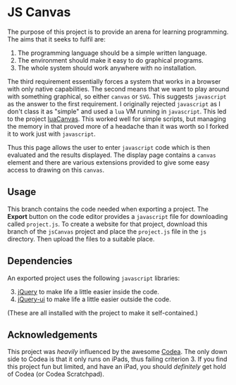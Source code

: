 # JS Canvas

The purpose of this project is to provide an arena for learning programming.  The aims that it seeks to fulfil are:

1. The programming language should be a simple written language.
2. The environment should make it easy to do graphical programs.
3. The whole system should work anywhere with no installation.

The third requirement essentially forces a system that works in a
browser with only native capabilities.  The second means that we want
to play around with something graphical, so either `canvas` or `SVG`.
This suggests `javascript` as the answer to the first requirement.  I
originally rejected `javascript` as I don't class it as "simple" and
used a `lua` VM running in `javascript`.  This led to the project
[luaCanvas](https://github.com/loopspace/LuaCanvas).  This worked well
for simple scripts, but managing the memory
in that proved more of a headache than it was worth so I forked it to
work just with `javascript`.

Thus this page allows the user to enter `javascript` code which is
then evaluated and the results displayed.  The display page contains a
`canvas` element and there are various extensions provided to give some easy access to drawing on this `canvas`.

## Usage

This branch contains the code needed when exporting a project.
The **Export** button on the code editor provides a `javascript` file
for downloading called `project.js`.  To create a website for that
project, download this branch of the `jsCanvas` project and place the
`project.js` file in the `js` directory.  Then upload the files to a
suitable place.

## Dependencies

An exported project uses the following `javascript` libraries:

3. [jQuery](https://jquery.com/) to make life a little easier inside the code.
4. [jQuery-ui](https://jqueryui.com/) to make life a little easier outside the code.

(These are all installed with the project to make it self-contained.)

## Acknowledgements

This project was *heavily* influenced by the awesome [Codea](http://twolivesleft.com/Codea/).  The only down side to Codea is that it only runs on iPads, thus failing criterion 3.  If you find this project fun but limited, and have an iPad, you should *definitely* get hold of Codea (or Codea Scratchpad).
